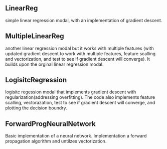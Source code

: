 ## LinearReg
simple linear regression modal, with an implementation of gradient descent.

## MultipleLinearReg 
another linear regression modal but it works with multiple features (with updated gradient descent to work with multiple features, feature scalling and vectorization, and test to see if gradient descent will converge). It builds upon the orginal linear regression modal. 

## LogisitcRegression 
logisitc regession modal that implements gradient descent with regularization(addressing overfitting). The code also implements feature scalling, vectorazation, test to see if gradient descent will converge, and plotting the decision boundry. 

## ForwardProgNeuralNetwork 
Basic implementation of a neural network. Implementation a forward propagation algorithm and untilzes vectorization.
